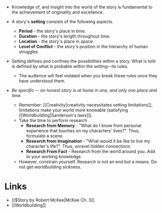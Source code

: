 * Knowledge of, and insight into the world of the story is fundamental to the achievement of originality and excellence.

* A story's **setting** consists of the following aspects.
	* **Period** - the story's place in time.
	* **Duration** - the story's length throughout time.
	* **Location** - the story's place in space.
	* **Level of Conflict** - the story's position in the hierarchy of human struggles. 
* Setting defines and confines the possibilities within a story. What is told is defined by what is probable within the setting--its rules.
	* The audience will feel violated when you break these rules once they have understood them.
* *Be specific -- an honest story is at home in one, and only one place and time*. 
	* Remember: [[Creativity|creativity necessitates setting limitations]], limitations make your world more knowable (satisfying [[Worldbuilding|Sanderson's laws]]).
	* Take the time to perform research
		* **Research from Memory** - "What do I know from personal experience that touches on my characters' lives?". Thus, formulate a scene.
		* **Research from Imagination**  - "What would it be like to live my character's life?". Thus, unravel hidden connections
		* **Research From Fact** - Research from the world around you. Add to your working knowledge.
	* However, constrain yourself. Research is not an end but a means. Do not get worldbuilding sickness.
# Links
* [[$Story by Robert McKee|McKee Ch. 3]]
* [[Worldbuilding]]